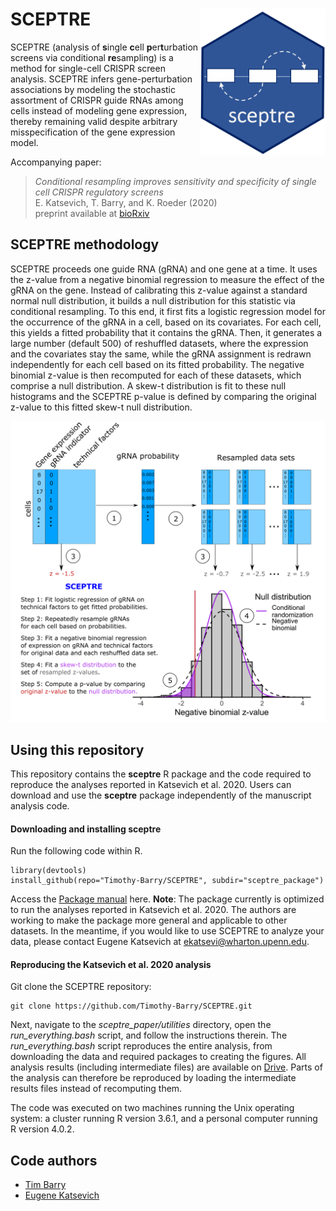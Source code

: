 # SCEPTRE <img src="hex.png" align="right" width="200px"/>

SCEPTRE (analysis of **s**ingle **c**ell **p**er**t**urbation screens via conditional **re**sampling) is a method for single-cell CRISPR screen analysis. SCEPTRE infers gene-perturbation associations by modeling the stochastic assortment of CRISPR guide RNAs among cells instead of modeling gene expression, thereby remaining valid despite arbitrary misspecification of the gene expression model.

Accompanying paper:
> *Conditional resampling improves sensitivity and specificity of single cell CRISPR regulatory screens* <br />
> E. Katsevich, T. Barry, and K. Roeder (2020)<br />
> preprint available at [bioRxiv](https://doi.org/10.1101/2020.08.13.250092)

## SCEPTRE methodology

SCEPTRE proceeds one guide RNA (gRNA) and one gene at a time. It uses the z-value from a negative binomial regression to measure the effect of the gRNA on the gene. Instead of calibrating this z-value against a standard normal null distribution, it builds a null distribution for this statistic via conditional resampling. To this end, it first fits a logistic regression model for the occurrence of the gRNA in a cell, based on its covariates. For each cell, this yields a fitted probability that it contains the gRNA. Then, it generates a large number (default 500) of reshuffled datasets, where the expression and the covariates stay the same, while the gRNA assignment is redrawn independently for each cell based on its fitted probability. The negative binomial z-value is then recomputed for each of these datasets, which comprise a null distribution. A skew-t distribution is fit to these null histograms and the SCEPTRE p-value is defined by comparing the original z-value to this fitted skew-t null distribution.

<p align="center">
  <img src="sceptre_paper/manuscript/figures/Figure2/Figure2.png" width="600">
</p>

## Using this repository

This repository contains the **sceptre** R package and the code required to reproduce the analyses reported in Katsevich et al. 2020. Users can download and use the **sceptre** package independently of the manuscript analysis code.

#### Downloading and installing **sceptre**

Run the following code within R.

```
library(devtools)
install_github(repo="Timothy-Barry/SCEPTRE", subdir="sceptre_package")
```

Access the [Package manual](https://github.com/Timothy-Barry/sceptre_paper/blob/master/sceptre_0.1.0.pdf) here. **Note**: The package currently is optimized to run the analyses reported in Katsevich et al. 2020. The authors are working to make the package more general and applicable to other datasets. In the meantime, if you would like to use SCEPTRE to analyze your data, please contact Eugene Katsevich at ekatsevi@wharton.upenn.edu.

#### Reproducing the Katsevich et al. 2020 analysis

Git clone the SCEPTRE repository:

```
git clone https://github.com/Timothy-Barry/SCEPTRE.git
```

Next, navigate to the *sceptre_paper/utilities* directory, open the *run_everything.bash* script, and follow the instructions therein. The *run_everything.bash* script reproduces the entire analysis, from downloading the data and required packages to creating the figures. All analysis results (including intermediate files) are available on [Drive](https://drive.google.com/drive/folders/1ynZRMvGtFxfBiD0zAcuIYjNeS8Jj4AP9?usp=sharing). Parts of the analysis can therefore be reproduced by loading the intermediate results files instead of recomputing them.

The code was executed on two machines running the Unix operating system: a cluster running R version 3.6.1, and a personal computer running R version 4.0.2.

## Code authors
- [Tim Barry](https://timothy-barry.github.io/)
- [Eugene Katsevich](https://ekatsevi.github.io/)
